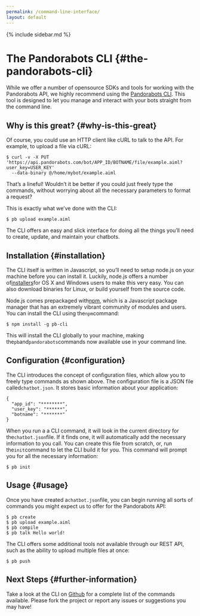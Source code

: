 ```yaml
---
permalink: /command-line-interface/
layout: default
---
```


{% include sidebar.md %}
<div markdown="1" class="pb-docs__content">

# The Pandorabots CLI {#the-pandorabots-cli}

While we offer a number of opensource SDKs and tools for working with the Pandorabots API, we highly recommend using the [Pandorabots CLI](https://github.com/pandorabots/pb-cli). This tool is designed to let you manage and interact with your bots straight from the command line.

## Why is this great? {#why-is-this-great}

Of course, you could use an HTTP client like cURL to talk to the API. For example, to upload a file via cURL:

~~~
$ curl -v -X PUT 'https://api.pandorabots.com/bot/APP_ID/BOTNAME/file/example.aiml?user_key=USER_KEY'
  --data-binary @/home/mybot/example.aiml
~~~

That’s a lineful! Wouldn’t it be better if you could just freely type the commands, without worrying about all the necessary parameters to format a request?

This is exactly what we’ve done with the CLI:

~~~
$ pb upload example.aiml
~~~

The CLI offers an easy and slick interface for doing all the things you’ll need to create, update, and maintain your chatbots.

## Installation {#installation}

The CLI itself is written in Javascript, so you’ll need to setup node.js on your machine before you can install it. Luckily, node.js offers a number of[installers](http://nodejs.org/download/)for OS X and Windows users to make this very easy. You can also download binaries for Linux, or build yourself from the source code.

Node.js comes prepackaged with[npm](http://npmjs.org/), which is a Javascript package manager that has an extremely vibrant community of modules and users. You can install the CLI using the`npm`command:

~~~
$ npm install -g pb-cli
~~~

This will install the CLI globally to your machine, making the`pb`and`pandorabots`commands now available use in your command line.

## Configuration {#configuration}

The CLI introduces the concept of configuration files, which allow you to freely type commands as shown above. The configuration file is a JSON file called`chatbot.json`. It stores basic information about your application:

~~~
{
  "app_id": "********",
  "user_key": "******",
  "botname": "*******"
}
~~~

When you run a a CLI command, it will look in the current directory for the`chatbot.json`file. If it finds one, it will automatically add the necessary information to you call. You can create this file from scratch, or, run the`init`command to let the CLI build it for you. This command will prompt you for all the necessary information:

~~~
$ pb init
~~~

## Usage {#usage}

Once you have created a`chatbot.json`file, you can begin running all sorts of commands you might expect us to offer for the Pandorabots API:

~~~
$ pb create
$ pb upload example.aiml
$ pb compile
$ pb talk Hello world!
~~~

The CLI offers some additional tools not available through our REST API, such as the ability to upload multiple files at once:

~~~
$ pb push
~~~

## Next Steps {#further-information}

Take a look at the CLI on [Github](https://github.com/pandorabots/pb-cli) for a complete list of the commands available. Please fork the project or report any issues or suggestions you may have!
</div>

